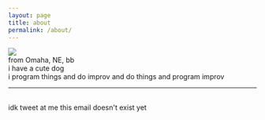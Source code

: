 ```yaml
---
layout: page
title: about
permalink: /about/
---
```


<img class="col one right circle-crop" src="/img/prof_pic.jpg">

<br/>
from Omaha, NE, bb
<br/> i have a cute dog
<br/> i program things and do improv and do things and program improv


<br/>
<hr/>
<br/>
<span class="contacticon center">
	<a href="mailto:price@pricecomstock.com"><i class="fa fa-envelope-square hover-fade is-hover-dark is-color-{% cycle 1, 2, 3, 4, 5, 6 %}"></i></a>
	<a href="https://github.com/pricecomstock" target="_blank"><i class="fa fa-github-square hover-fade is-hover-dark is-color-{% cycle 1, 2, 3, 4, 5, 6 %}"></i></a>
	<a href="https://www.linkedin.com/in/price-comstock-b44743117/" target="_blank"><i class="fa fa-linkedin-square hover-fade is-hover-dark is-color-{% cycle 1, 2, 3, 4, 5, 6 %}"></i></a>
	<!-- <a href="http://tumblr.com" target="_blank"><i class="fa fa-tumblr-square hover-fade is-hover-dark is-color-{ cycle 1, 2, 3, 4, 5, 6 %}"></i></a> -->
	<a href="https://twitter.com/price_comstock" target="_blank"><i class="fa fa-twitter-square hover-fade is-hover-dark is-color-{% cycle 1, 2, 3, 4, 5, 6 %}"></i></a>
</span>

<div class="col three caption">
	idk tweet at me this email doesn't exist yet
</div>

